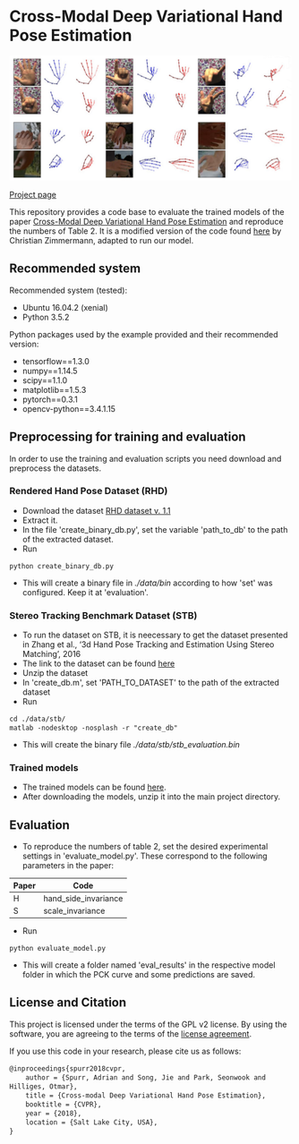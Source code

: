 # Cross-Modal Deep Variational Hand Pose Estimation

![Teaser](teaser.png)

[Project page](https://ait.ethz.ch/projects/2018/vae_hands/)

This repository provides a code base to evaluate the trained models of the paper [Cross-Modal Deep Variational Hand Pose Estimation](https://arxiv.org/abs/1803.11404) and reproduce the numbers of Table 2.
It is a modified version of the code found [here](https://github.com/lmb-freiburg/hand3d) by Christian Zimmermann, adapted to run our model. 


## Recommended system
Recommended system (tested):
- Ubuntu 16.04.2 (xenial)
- Python 3.5.2

Python packages used by the example provided and their recommended version:
- tensorflow==1.3.0
- numpy==1.14.5
- scipy==1.1.0
- matplotlib==1.5.3
- pytorch==0.3.1
- opencv-python==3.4.1.15

## Preprocessing for training and evaluation
In order to use the training and evaluation scripts you need download and preprocess the datasets.

### Rendered Hand Pose Dataset (RHD)

- Download the dataset [RHD dataset v. 1.1](https://lmb.informatik.uni-freiburg.de/resources/datasets/RenderedHandposeDataset.en.html)
- Extract it.
- In the file 'create_binary_db.py', set the variable 'path_to_db' to the path of the extracted dataset.
- Run
```
python create_binary_db.py
```
- This will create a binary file in *./data/bin* according to how 'set' was configured. Keep it at 'evaluation'.

### Stereo Tracking Benchmark Dataset (STB)
- To run the dataset on STB, it is neecessary to get the dataset presented in Zhang et al., ‘3d Hand Pose Tracking and Estimation Using Stereo Matching’, 2016
- The link to the dataset can be found [here](https://www.dropbox.com/sh/ve1yoar9fwrusz0/AAAfu7Fo4NqUB7Dn9AiN8pCca?dl=0)
- Unzip the dataset
- In 'create_db.m', set 'PATH_TO_DATASET' to the path of the extracted dataset
- Run
```
cd ./data/stb/
matlab -nodesktop -nosplash -r "create_db"
```
- This will create the binary file *./data/stb/stb_evaluation.bin*

### Trained models
- The trained models can be found [here](https://ait.ethz.ch/projects/2018/vae_hands/downloads/models.zip).
- After downloading the models, unzip it into the main project directory.

## Evaluation
- To reproduce the numbers of table 2, set the desired experimental settings in 'evaluate_model.py'. These correspond to the following parameters in the paper:

Paper  | Code
------------- | -------------
H  | hand_side_invariance
S  | scale_invariance

- Run
```
python evaluate_model.py
```
- This will create a folder named 'eval_results' in the respective model folder in which the PCK curve and some predictions are saved.


## License and Citation
This project is licensed under the terms of the GPL v2 license. By using the software, you are agreeing to the terms of the [license agreement](https://github.com/spurra/vae-hands-3d/blob/master/LICENSE).


If you use this code in your research, please cite us as follows:

```
@inproceedings{spurr2018cvpr,
    author = {Spurr, Adrian and Song, Jie and Park, Seonwook and Hilliges, Otmar},
    title = {Cross-modal Deep Variational Hand Pose Estimation},
    booktitle = {CVPR},
    year = {2018},
    location = {Salt Lake City, USA},
}
```
